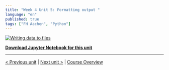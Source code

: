 ```yaml
---
title: "Week 4 Unit 5: Formatting output "
language: "en"
published: true
tags: ["FH Aachen", "Python"]
---
```


[![Writing data to files](https://img.youtube.com/vi/vyS58bgqY-c/hqdefault.jpg)](https://youtu.be/vyS58bgqY-c)

[**Download Jupyter Notebook for this unit**](files/Week_4_Unit_5_formatoutput_notebook.ipynb)

---

[< Previous unit](/teaching/python-mooc/week4_unit4_exercise) | [Next unit >](/teaching/python-mooc/week4_unit5_selftest) |
[Course Overview](/teaching/python-mooc)